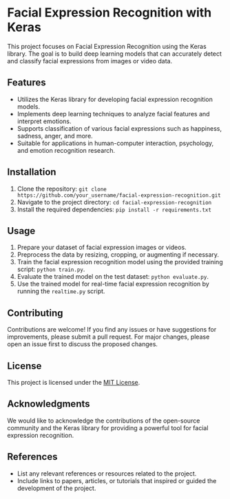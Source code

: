 # Facial Expression Recognition with Keras

This project focuses on Facial Expression Recognition using the Keras library. The goal is to build deep learning models that can accurately detect and classify facial expressions from images or video data.

## Features

- Utilizes the Keras library for developing facial expression recognition models.
- Implements deep learning techniques to analyze facial features and interpret emotions.
- Supports classification of various facial expressions such as happiness, sadness, anger, and more.
- Suitable for applications in human-computer interaction, psychology, and emotion recognition research.

## Installation

1. Clone the repository: `git clone https://github.com/your_username/facial-expression-recognition.git`
2. Navigate to the project directory: `cd facial-expression-recognition`
3. Install the required dependencies: `pip install -r requirements.txt`

## Usage

1. Prepare your dataset of facial expression images or videos.
2. Preprocess the data by resizing, cropping, or augmenting if necessary.
3. Train the facial expression recognition model using the provided training script: `python train.py`.
4. Evaluate the trained model on the test dataset: `python evaluate.py`.
5. Use the trained model for real-time facial expression recognition by running the `realtime.py` script.

## Contributing

Contributions are welcome! If you find any issues or have suggestions for improvements, please submit a pull request. For major changes, please open an issue first to discuss the proposed changes.

## License

This project is licensed under the [MIT License](LICENSE).

## Acknowledgments

We would like to acknowledge the contributions of the open-source community and the Keras library for providing a powerful tool for facial expression recognition.

## References

- List any relevant references or resources related to the project.
- Include links to papers, articles, or tutorials that inspired or guided the development of the project.


